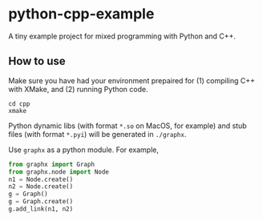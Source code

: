 # python-cpp-example
A tiny example project for mixed programming with Python and C++.

## How to use

Make sure you have had your environment prepaired for (1) compiling C++ with XMake, and (2) running Python code.

```
cd cpp
xmake
```

Python dynamic libs (with format `*.so` on MacOS, for example) and stub files (with format `*.pyi`) will be generated in `./graphx`.

Use `graphx` as a python module. For example,
```Python
from graphx import Graph
from graphx.node import Node
n1 = Node.create()
n2 = Node.create()
g = Graph()
g = Graph.create()
g.add_link(n1, n2)
```